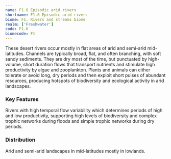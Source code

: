 ```yaml
---
name: F1.6 Episodic arid rivers
shortname: F1.6 Episodic arid rivers
biome: F1. Rivers and streams biome
realm: ['Freshwater']
code: F1.6
biomecode: F1
---
```


These desert rivers occur mostly in flat areas of arid and semi-arid mid-latitudes. Channels are typically broad, flat, and often branching, with soft sandy sediments. They are dry most of the time, but punctuated by high-volume, short duration flows that transport nutrients and stimulate high productivity by algae and zooplankton. Plants and animals can either tolerate or avoid long, dry periods and then exploit short pulses of abundant resources, producing hotspots of biodiversity and ecological activity in arid landscapes.

### Key Features

Rivers with high temporal flow variability which determines periods of high and low productivity, supporting high levels of biodiversity and complex trophic networks during floods and simple trophic networks during dry periods.

### Distribution

Arid and semi-arid landscapes in mid-latitudes mostly in lowlands.

